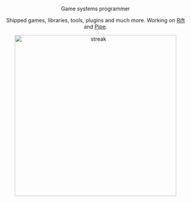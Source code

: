 <p align='center'>Game systems programmer</p>
<p align='center'>Shipped games, libraries, tools, plugins and much more. Working on <a href="https://github.com/PipeRift/rift">Rift</a> and <a href="https://github.com/PipeRift/pipe">Pipe</a>. </p>

<div class="container" align="center">
  <img alt="streak" width="430" src="https://github-readme-streak-stats.herokuapp.com/?user=muit&theme=react&hide_border=true"/>
</div>

<!--
**muit/muit** is a ✨ _special_ ✨ repository because its `README.md` (this file) appears on your GitHub profile.

Here are some ideas to get you started:

- 🔭 I’m currently working on ...
- 🌱 I’m currently learning ...
- 👯 I’m looking to collaborate on ...
- 🤔 I’m looking for help with ...
- 💬 Ask me about ...
- 📫 How to reach me: ...
- 😄 Pronouns: ...
- ⚡ Fun fact: ...
-->

